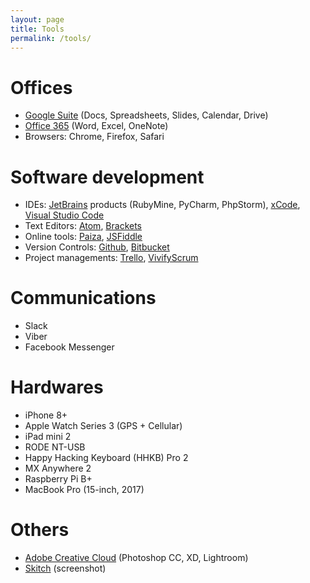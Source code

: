 ```yaml
---
layout: page
title: Tools
permalink: /tools/
---
```


# Offices
- [Google Suite](https://gsuite.google.com/) (Docs, Spreadsheets, Slides, Calendar, Drive)
- [Office 365](https://www.office.com/) (Word, Excel, OneNote)
- Browsers: Chrome, Firefox, Safari

# Software development
- IDEs: [JetBrains](https://www.jetbrains.com/) products (RubyMine, PyCharm, PhpStorm), [xCode](https://developer.apple.com/xcode/), [Visual Studio Code](https://code.visualstudio.com/)
- Text Editors: [Atom](https://atom.io/), [Brackets](https://brackets.io/)
- Online tools: [Paiza](https://paiza.io/en), [JSFiddle](https://jsfiddle.net/)
- Version Controls: [Github](https://github.com/), [Bitbucket](https://bitbucket.org/)
- Project managements: [Trello](https://trello.com), [VivifyScrum](https://vivifyscrum.com)

# Communications
- Slack
- Viber
- Facebook Messenger

# Hardwares
- iPhone 8+
- Apple Watch Series 3 (GPS + Cellular)
- iPad mini 2
- RODE NT-USB
- Happy Hacking Keyboard (HHKB) Pro 2
- MX Anywhere 2
- Raspberry Pi B+
- MacBook Pro (15-inch, 2017)

# Others
- [Adobe Creative Cloud](https://www.adobe.com/creativecloud.html) (Photoshop CC, XD, Lightroom)
- [Skitch](https://evernote.com/products/skitch) (screenshot)
